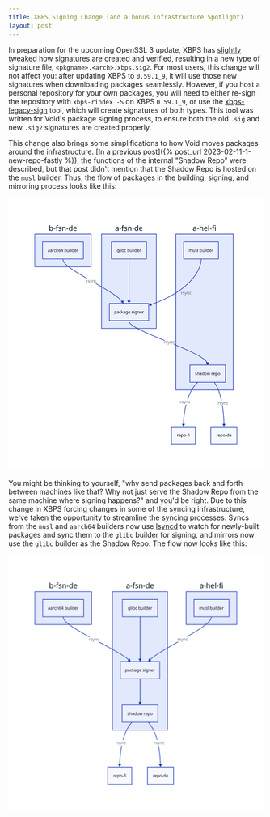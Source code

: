 ```yaml
---
title: XBPS Signing Change (and a bonus Infrastructure Spotlight)
layout: post
---
```


In preparation for the upcoming OpenSSL 3 update, XBPS has [slightly
tweaked](https://github.com/void-linux/xbps/pull/565) how signatures are created
and verified, resulting in a new type of signature file,
`<pkgname>.<arch>.xbps.sig2`. For most users, this change will not affect you:
after updating XBPS to `0.59.1_9`, it will use those new signatures when
downloading packages seamlessly. However, if you host a personal repository for
your own packages, you will need to either re-sign the repository with
`xbps-rindex -S` on XBPS `0.59.1_9`, or use the
[xbps-legacy-sign](https://github.com/void-linux/xbps-legacy-sign) tool, which
will create signatures of both types. This tool was written for Void's package
signing process, to ensure both the old `.sig` and new `.sig2` signatures are
created properly.

This change also brings some simplifications to how Void moves packages around
the infrastructure. [In a previous post]({% post_url
2023-02-11-1-new-repo-fastly %}), the functions of the internal "Shadow Repo"
were described, but that post didn't mention that the Shadow Repo is hosted on
the `musl` builder. Thus, the flow of packages in the building, signing, and
mirroring process looks like this:

<img src="/assets/img/old-sync.svg" alt="diagram of the old package flow" style="max-height: 70vh" />

You might be thinking to yourself, "why send packages back and forth between
machines like that? Why not just serve the Shadow Repo from the same machine
where signing happens?" and you'd be right. Due to this change in XBPS forcing
changes in some of the syncing infrastructure, we've taken the opportunity to
streamline the syncing processes. Syncs from the `musl` and `aarch64` builders
now use [lsyncd](https://lsyncd.github.io/lsyncd/) to watch for newly-built
packages and sync them to the `glibc` builder for signing, and mirrors now use
the `glibc` builder as the Shadow Repo. The flow now looks like this:

<img src="/assets/img/new-sync.svg" alt="diagram of the new package flow" style="max-height: 70vh" />
